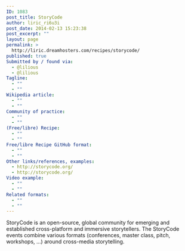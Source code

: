 ```yaml
---
ID: 1083
post_title: StoryCode
author: liric_ri6u3i
post_date: 2014-02-13 15:23:38
post_excerpt: ""
layout: page
permalink: >
  http://liric.dreamhosters.com/recipes/storycode/
published: true
Submitted by / found via:
  - @lilious
  - @lilious
Tagline:
  - ""
  - ""
Wikipedia article:
  - ""
  - ""
Community of practice:
  - ""
  - ""
(Free/libre) Recipe:
  - ""
  - ""
Free/libre Recipe GitHub format:
  - ""
  - ""
Other links/references, examples:
  - http://storycode.org/
  - http://storycode.org/
Video example:
  - ""
  - ""
Related formats:
  - ""
  - ""
---
```

StoryCode is an open-source, global community for emerging and established cross-platform and immersive storytellers. The StoryCode events combine various formats (conferences, master class, pitch, workshops, ...) around cross-media storytelling.